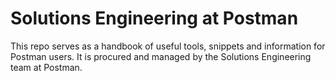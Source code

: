 # Solutions Engineering at Postman

This repo serves as a handbook of useful tools, snippets and information for Postman users. It is procured and managed by the Solutions Engineering team at Postman.
